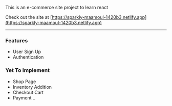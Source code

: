 This is an e-commerce site project to learn react

Check out the site at [https://sparkly-maamoul-1420b3.netlify.app](https://sparkly-maamoul-1420b3.netlify.app)

---

### Features
- User Sign Up
- Authentication

### Yet To Implement
- Shop Page
- Inventory Addition
- Checkout Cart
- Payment
..